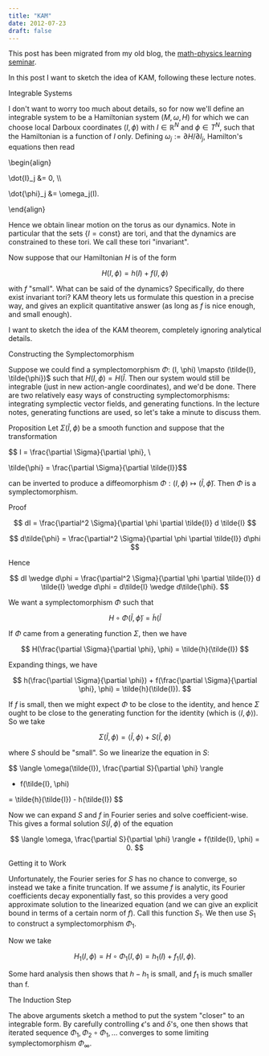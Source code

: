 ```yaml
---
title: "KAM"
date: 2012-07-23
draft: false
---
```


This post has been migrated from my old blog, the [math-physics learning seminar](https://mathphysseminar.blogspot.com/).



In this post I want to sketch the idea of KAM, following these lecture notes.


Integrable Systems


I don't want to worry too much about details, so for now we'll define an integrable system to be a Hamiltonian system $(M, \omega, H)$ for which we can choose local Darboux coordinates $(I, \phi)$ with $I \in \mathbb{R}^N$ and $\phi \in T^N$, such that the Hamiltonian is a function of $I$ only. Defining $\omega_j := \partial H / \partial I_j$, Hamilton's equations then read

\\begin{align}

\dot{I}_j &= 0, \\\

\dot{\phi}_j &= \omega_j(I).

\\end{align}

Hence we obtain linear motion on the torus as our dynamics. Note in particular that the sets $\{I = \mathrm{const}\}$ are tori, and that the dynamics are constrained to these tori. We call these tori "invariant".



Now suppose that our Hamiltonian $H$ is of the form

$$ H(I, \phi) = h(I) + f(I, \phi) $$

with $f$ "small". What can be said of the dynamics? Specifically, do there exist invariant tori? KAM theory lets us formulate this question in a precise way, and gives an explicit quantitative answer (as long as $f$ is nice enough, and small enough).


I want to sketch the idea of the KAM theorem, completely ignoring analytical details.


Constructing the Symplectomorphism


Suppose we could find a symplectomorphism $\Phi$: (I, \phi) \mapsto (\tilde{I}, \tilde{\phi})$ such that $H(I, \phi) = H(\tilde{I}$. Then our system would still be integrable (just in new action-angle coordinates), and we'd be done. There are two relatively easy ways of constructing symplectomorphisms: integrating symplectic vector fields, and generating functions. In the lecture notes, generating functions are used, so let's take a minute to discuss them.


Proposition Let $\Sigma(\tilde{I}, \phi)$ be a smooth function and suppose that the transformation

$$ I = \frac{\partial \Sigma}{\partial \phi}, \

\tilde{\phi} = \frac{\partial \Sigma}{\partial \tilde{I}}$$

can be inverted to produce a diffeomorphism $\Phi: (I, \phi) \mapsto (\tilde{I}, \tilde{\phi})$. Then $\Phi$ is a symplectomorphism.


Proof

$$ dI = \frac{\partial^2 \Sigma}{\partial \phi \partial \tilde{I}} d \tilde{I} $$

$$ d\tilde{\phi} = \frac{\partial^2 \Sigma}{\partial \phi \partial \tilde{I}} d\phi $$

Hence

$$ dI \wedge d\phi = \frac{\partial^2 \Sigma}{\partial \phi \partial \tilde{I}} d \tilde{I} \wedge d\phi = d\tilde{I} \wedge d\tilde{\phi}. $$


We want a symplectomorphism $\Phi$ such that

$$ H \circ \Phi(\tilde{I}, \tilde{\phi}) = \tilde{h}(\tilde{I} $$

If $\Phi$ came from a generating function $\Sigma$, then we have

$$ H(\frac{\partial \Sigma}{\partial \phi}, \phi) = \tilde{h}(\tilde{I}) $$

Expanding things, we have

$$ h(\frac{\partial \Sigma}{\partial \phi}) + f(\frac{\partial \Sigma}{\partial \phi}, \phi) = \tilde{h}(\tilde{I}). $$


If $f$ is small, then we might expect $\Phi$ to be close to the identity, and hence $\Sigma$ ought to be close to the generating function for the identity (which is $\langle I, \phi \rangle$). So we take

$$ \Sigma(\tilde{I}, \phi) = \langle \tilde{I}, \phi \rangle + S(\tilde{I}, \phi) $$

where $S$ should be "small". So we linearize the equation in $S$:

$$ \langle \omega(\tilde{I}), \frac{\partial S}{\partial \phi} \rangle

+ f(\tilde{I}, \phi)

= \tilde{h}(\tilde{I}) - h(\tilde{I}) $$


Now we can expand $S$ and $f$ in Fourier series and solve coefficient-wise. This gives a formal solution $S(\tilde{I}, \phi)$ of the equation

$$ \langle \omega, \frac{\partial S}{\partial \phi} \rangle + f(\tilde{I}, \phi) = 0. $$


Getting it to Work


Unfortunately, the Fourier series for $S$ has no chance to converge, so instead we take a finite truncation. If we assume $f$ is analytic, its Fourier coefficients decay exponentially fast, so this provides a very good approximate solution to the linearized equation (and we can give an explicit bound in terms of a certain norm of $f$). Call this function $S_1$. We then use $S_1$ to construct a symplectomorphism $\Phi_1$.


Now we take

$$ H_1(I, \phi) = H \circ \Phi_1(I, \phi) = h_1(I) + f_1(I, \phi). $$

Some hard analysis then shows that $h - h_1$ is small, and $f_1$ is much smaller than f.



The Induction Step


The above arguments sketch a method to put the system "closer" to an integrable form. By carefully controlling $\epsilon$'s and $\delta$'s, one then shows that iterated sequence $\Phi_1, \Phi_2 \circ \Phi_1, \ldots$ converges to some limiting symplectomorphism $\Phi_\infty$.

